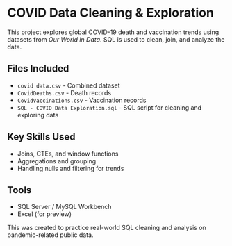# COVID Data Cleaning & Exploration

This project explores global COVID-19 death and vaccination trends using datasets from *Our World in Data*. SQL is used to clean, join, and analyze the data.

## Files Included
- `covid data.csv` - Combined dataset  
- `CovidDeaths.csv` - Death records  
- `CovidVaccinations.csv` - Vaccination records  
- `SQL - COVID Data Exploration.sql` - SQL script for cleaning and exploring data

## Key Skills Used
- Joins, CTEs, and window functions  
- Aggregations and grouping  
- Handling nulls and filtering for trends

## Tools
- SQL Server / MySQL Workbench  
- Excel (for preview)

This was created to practice real-world SQL cleaning and analysis on pandemic-related public data.
